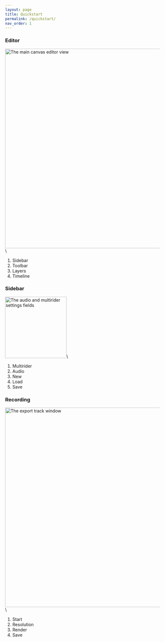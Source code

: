 ```yaml
---
layout: page
title: Quickstart
permalink: /quickstart/
nav_order: 1
---
```


### Editor
<img alt="The main canvas editor view" src="{{site.baseurl}}/assets/labeled-quickstart-editor.png" width="650">\
1) Sidebar
2) Toolbar
3) Layers
4) Timeline

### Sidebar

<img alt="The audio and multirider settings fields" src="{{site.baseurl}}/assets/labeled-quickstart-settings.png" width="200">\
1) Multirider
2) Audio
3) New
4) Load
5) Save

### Recording

<img alt="The export track window" src="{{site.baseurl}}/assets/labeled-quickstart-export.png" width="650">\
1) Start
2) Resolution
3) Render
4) Save
